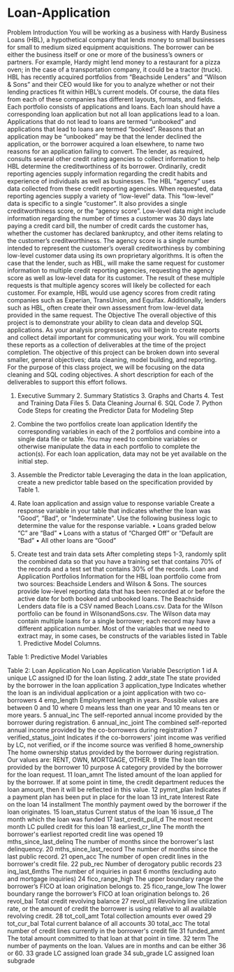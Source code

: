 # Loan-Application
Problem Introduction
You will be working as a business with Hardy Business Loans (HBL), a hypothetical company that lends money to small businesses for small to medium sized equipment acquisitions. The borrower can be either the business itself or one or more of the business’s owners or partners. For example, Hardy might lend money to a restaurant for a pizza oven; in the case of a transportation company, it could be a tractor (truck).
HBL has recently acquired portfolios from “Beachside Lenders” and “Wilson & Sons” and their CEO would like for you to analyze whether or not their lending practices fit within HBL’s current models. Of course, the data files from each of these companies has different layouts, formats, and fields. Each portfolio consists of applications and loans. Each loan should have a corresponding loan application but not all loan applications lead to a loan. Applications that do not lead to loans are termed “unbooked” and applications that lead to loans are termed “booked”. Reasons that an application may be “unbooked” may be that the lender declined the application, or the borrower acquired a loan elsewhere, to name two reasons for an application failing to convert.
The lender, as required, consults several other credit rating agencies to collect information to help HBL determine the creditworthiness of its borrower. Ordinarily, credit reporting agencies supply information regarding the credit habits and experience of individuals as well as businesses. The HBL “agency” uses data collected from these credit reporting agencies.
When requested, data reporting agencies supply a variety of “low-level” data. This “low-level” data is specific to a single “customer”. It also provides a single creditworthiness score, or the “agency score”. Low-level data might include information regarding the number of times a customer was 30 days late paying a credit card bill, the number of credit cards the customer has, whether the customer has declared bankruptcy, and other items relating to the customer’s creditworthiness. The agency score is a single number intended to represent the customer’s overall creditworthiness by combining low-level customer data using its own proprietary algorithms. It is often the case that the lender, such as HBL, will make the same request for customer information to multiple credit reporting agencies, requesting the agency score as well as low-level data for its customer. The result of these multiple requests is that multiple agency scores will likely be collected for each customer. For example, HBL would use agency scores from credit rating companies such as Experian, TransUnion, and Equifax. Additionally, lenders such as HBL, often create their own assessment from low-level data provided in the same request.
The Objective
The overall objective of this project is to demonstrate your ability to clean data and develop SQL applications. As your analysis progresses, you will begin to create reports and collect detail important for communicating your work. You will combine these reports as a collection of deliverables at the time of the project completion. The objective of this project can be broken down into several smaller, general objectives; data cleaning, model building, and reporting. For the purpose of this class project, we will be focusing on the data cleaning and SQL coding objectives. A short description for each of the deliverables to support this effort follows.
1. Executive Summary
	2. Summary Statistics
	3. Graphs and Charts
	4. Test and Training Data Files
	5. Data Cleaning Journal
	6. SQL Code
	7. Python Code
Steps for creating the Predictor Data for Modeling Step
1.	Combine the two portfolios create loan application
Identify the corresponding variables in each of the 2 portfolios and combine into a single data file or table. You may need to combine variables or otherwise manipulate the data in each portfolio to complete the action(s). For each loan application, data may not be yet available on the initial step.

2.	Assemble the Predictor table
Leveraging the data in the loan application, create a new predictor table based on the specification provided by Table 1.

3.	Rate loan application and assign value to response variable
Create a response variable in your table that indicates whether the loan was “Good”, “Bad”, or "Indeterminate". Use the following business logic to determine the value for the response variable.
•	Loans graded below “C” are “Bad”
•	Loans with a status of “Charged Off” or “Default are “Bad”
•	All other loans are “Good”

4.	Create test and train data sets
After completing steps 1-3, randomly split the combined data so that you have a training set that contains 70% of the records and a test set that contains 30% of the records.
Loan and Application Portfolios
Information for the HBL loan portfolio come from two sources: Beachside Lenders and Wilson & Sons. The sources provide low-level reporting data that has been recorded at or before the active date for both booked and unbooked loans.
The Beachside Lenders data file is a CSV named Beach Loans.csv. Data for the Wilson portfolio can be found in WilsonandSons.csv. The Wilson data may contain multiple loans for a single borrower; each record may have a different application number.
Most of the variables that we need to extract may, in some cases, be constructs of the variables listed in Table 1. Predictive Model Columns.

Table 1: Predictive Model Variables
 
Table 2: Loan Application
No	Loan Application Variable	Description
1	id	A unique LC assigned ID for the loan listing.
2	addr_state	The state provided by the borrower in the loan application
3	application_type	Indicates whether the loan is an individual application or a joint application with two co-borrowers
4	emp_length	Employment length in years. Possible values are between 0 and 10 where 0 means less than one year and 10 means ten or more years.
5	annual_inc	The self-reported annual income provided by the borrower during registration.
6	annual_inc_joint	The combined self-reported annual income provided by the co-borrowers during registration
7	verified_status_joint	Indicates if the co-borrowers' joint income was verified by LC, not verified, or if the income source was verified
8	home_ownership	The home ownership status provided by the borrower during registration. Our values are: RENT, OWN, MORTGAGE, OTHER.
9	title	The loan title provided by the borrower
10	purpose	A category provided by the borrower for the loan request.
11	loan_amnt	The listed amount of the loan applied for by the borrower. If at some point in time, the credit department reduces the loan amount, then it will be reflected in this value.
12	pymnt_plan	Indicates if a payment plan has been put in place for the loan
13	int_rate	Interest Rate on the loan
14	installment	The monthly payment owed by the borrower if the loan originates.
15	loan_status	Current status of the loan
16	issue_d	The month which the loan was funded
17	last_credit_pull_d	The most recent month LC pulled credit for this loan
18	earliest_cr_line	The month the borrower's earliest reported credit line was
opened
19	mths_since_last_delinq	The number of months since the borrower's last delinquency.
20	mths_since_last_record	The number of months since the last public record.
21	open_acc	The number of open credit lines in the borrower's credit file.
22	pub_rec	Number of derogatory public records
23	inq_last_6mths	The number of inquiries in past 6 months (excluding auto and mortgage inquiries)
24	fico_range_high	The upper boundary range the borrower’s FICO at loan origination belongs to.
25	fico_range_low	The lower boundary range the borrower’s FICO at loan origination belongs to.
26	revol_bal	Total credit revolving balance
27	revol_util	Revolving line utilization rate, or the amount of credit the borrower is using relative to all available revolving credit.
28	tot_coll_amt	Total collection amounts ever owed
29	tot_cur_bal	Total current balance of all accounts
30	total_acc	The total number of credit lines currently in the borrower's credit file
31	funded_amnt	The total amount committed to that loan at that point in time.
32	term	The number of payments on the loan. Values are in months and can be either 36 or 60.
33	grade	LC assigned loan grade
34	sub_grade	LC assigned loan subgrade
